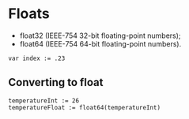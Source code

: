 # Floats

* float32 (IEEE-754 32-bit floating-point numbers);
* float64 (IEEE-754 64-bit floating-point numbers).

```
var index := .23
```

## Converting to float

```
temperatureInt := 26
temperatureFloat := float64(temperatureInt)
```
